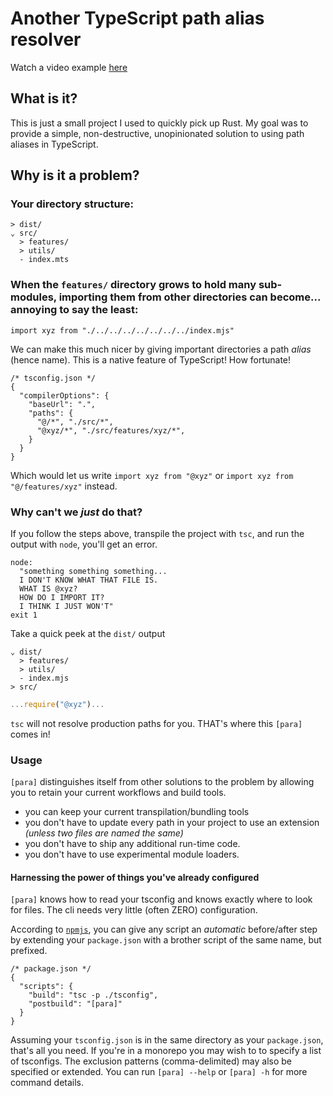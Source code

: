 # Another TypeScript path alias resolver

Watch a video example [here](https://youtu.be/jwqb7phaRHg)

## What is it?

This is just a small project I used to quickly pick up Rust.
My goal was to provide a simple, non-destructive, unopinionated solution to using path aliases in TypeScript.

## Why is it a problem?

### Your directory structure:
```
> dist/
⌄ src/
  > features/
  > utils/
  - index.mts
```

### When the `features/` directory grows to hold many sub-modules, importing them from other directories can become... annoying to say the least:

`import xyz from "./../../../../../../../index.mjs"`

We can make this much nicer by giving important directories a path *alias* (hence name). This is a native feature of TypeScript! How fortunate!

```jsonc
/* tsconfig.json */
{
  "compilerOptions": {
    "baseUrl": ".",
    "paths": {
      "@/*", "./src/*",
      "@xyz/*", "./src/features/xyz/*",
    }
  }
}
```

Which would let us write `import xyz from "@xyz"` or `import xyz from "@/features/xyz"` instead.

### Why can't we *just* do that?

If you follow the steps above, transpile the project with `tsc`, and run the output with `node`, you'll get an error.

```
node:
  "something something something... 
  I DON'T KNOW WHAT THAT FILE IS.
  WHAT IS @xyz?
  HOW DO I IMPORT IT? 
  I THINK I JUST WON'T"
exit 1
```

Take a quick peek at the `dist/` output

```
⌄ dist/
  > features/
  > utils/
  - index.mjs
> src/
```

```js
...require("@xyz")...
```

`tsc` will not resolve production paths for you. THAT's where this `[para]` comes in!

### Usage

`[para]` distinguishes itself from other solutions to the problem by allowing you to retain your current workflows and build tools.

- you can keep your current transpilation/bundling tools
- you don't have to update every path in your project to use an extension *(unless two files are named the same)*
- you don't have to ship any additional run-time code.
- you don't have to use experimental module loaders.

#### Harnessing the power of things you've **already configured**

`[para]` knows how to read your tsconfig and knows exactly where to look for files. The cli needs very little (often ZERO) configuration.

According to [`npmjs`](https://docs.npmjs.com/cli/v9/using-npm/scripts#pre--post-scripts), you can give any script an *automatic* before/after step by extending your `package.json` with a brother script of the same name, but prefixed.

```jsonc
/* package.json */
{
  "scripts": {
    "build": "tsc -p ./tsconfig",
    "postbuild": "[para]"
  }
}
```

Assuming your `tsconfig.json` is in the same directory as your `package.json`, that's all you need.
If you're in a monorepo you may wish to to specify a list of tsconfigs.
The exclusion patterns (comma-delimited) may also be specified or extended. You can run `[para] --help` or `[para] -h` for more command details.
